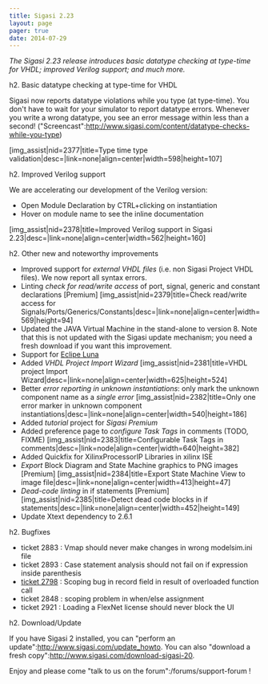 ```yaml
---
title: Sigasi 2.23
layout: page
pager: true
date: 2014-07-29
---
```


_The Sigasi 2.23 release introduces basic *datatype checking* at type-time for VHDL; improved *Verilog* support; and much more._

h2. Basic datatype checking at type-time for VHDL

Sigasi now reports datatype violations while you type (at type-time). You don't have to wait for your simulator to report datatype errors. Whenever you write a wrong datatype, you see an error message within less than a second! ("Screencast":http://www.sigasi.com/content/datatype-checks-while-you-type)

[img_assist|nid=2377|title=Type time type validation|desc=|link=none|align=center|width=598|height=107]

h2. Improved Verilog support

We are accelerating our development of the Verilog version:
* Open Module Declaration by CTRL+clicking on instantiation
* Hover on module name to see the inline documentation

[img_assist|nid=2378|title=Improved Verilog support in Sigasi 2.23|desc=|link=none|align=center|width=562|height=160]

h2. Other new and noteworthy improvements

* Improved support for *external VHDL files* (i.e. non Sigasi Project VHDL files). We now report all syntax errors.
* Linting *check for read/write access* of port, signal, generic and constant declarations [Premium]
[img_assist|nid=2379|title=Check read/write access for Signals/Ports/Generics/Constants|desc=|link=none|align=center|width=569|height=94]
* Updated the JAVA Virtual Machine in the stand-alone to version 8. Note that this is not updated with the Sigasi update mechanism; you need a fresh download if you want this improvement.
* Support for <a href="https://projects.eclipse.org/releases/luna">Eclipe Luna</a>
* Added *VHDL Project Import Wizard*
[img_assist|nid=2381|title=VHDL project Import Wizard|desc=|link=none|align=center|width=625|height=524]
* Better *error reporting in unknown instantiations*: only mark the unknown component name as a *single error*
[img_assist|nid=2382|title=Only one error marker in unknown component instantiations|desc=|link=none|align=center|width=540|height=186]
* Added *tutorial* project for *Sigasi Premium*
* Added preference page to *configure Task Tags* in comments (TODO, FIXME)
[img_assist|nid=2383|title=Configurable Task Tags in comments|desc=|link=node|align=center|width=640|height=382]
* Added Quickfix for XilinxProcessorIP Libraries in xilinx ISE
* *Export* Block Diagram and State Machine graphics to PNG images [Premium]
[img_assist|nid=2384|title=Export State Machine View to image file|desc=|link=none|align=center|width=413|height=47]
* *Dead-code linting* in if statements [Premium]
[img_assist|nid=2385|title=Detect dead code blocks in if statements|desc=|link=none|align=center|width=452|height=149]
* Update Xtext dependency to 2.6.1

h2. Bugfixes

* ticket 2883 : Vmap should never make changes in wrong modelsim.ini file
* ticket 2893 : Case statement analysis should not fail on if expression inside parenthesis
* <a href="http://www.sigasi.com/forum/bug-resolving-overloaded-functions">ticket 2798</a> : Scoping bug in record field in result of overloaded function call
* ticket 2848 : scoping problem in when/else assignment
* ticket 2921 : Loading a FlexNet license should never block the UI

h2. Download/Update

If you have Sigasi 2 installed, you can "perform an update":http://www.sigasi.com/update_howto.
You can also "download a fresh copy":http://www.sigasi.com/download-sigasi-20.

Enjoy and please come "talk to us on the forum":/forums/support-forum !